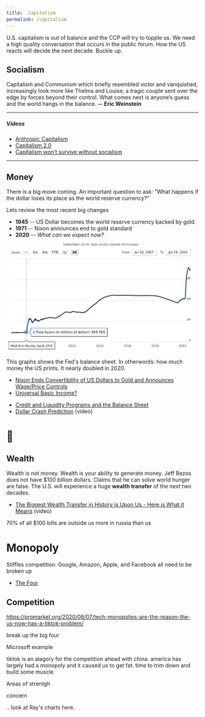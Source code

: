 ```yaml
---
title:  Capitalism
permalink: /capitalism
---
```


U.S. capitalism is out of balance and the CCP will try to topple us. We need a high quality conversation that occurs in the public forum. How the US reacts will decide the next decade. Buckle up.


## Socialism

Capitalism and Communism which briefly resembled victor and vanquished, increasingly look more like Thelma and Louise; a tragic couple sent over the edge by forces beyond their control. What comes next is anyone’s guess and the world hangs in the balance.  **-- Eric Weinstein**

---

##### Videos

- [Anthropic Capitalism](https://www.edge.org/response-detail/26756)
- [Capitalism 2.0](https://youtu.be/xzTmBnaiMdE) 
- [Capitalism won’t survive without socialism](https://www.vox.com/policy-and-politics/2017/7/25/15998002/eric-weinstein-capitalism-socialism-revolution)

---

## Money

There is a big move coming. An important question to ask: "What happens if the dollar loses its place as the world reserve currency?"

Lets review the most recent big changes

- **1945** -- US Dollar becomes the world reserve currency backed by gold.
- **1971** -- Nixon announces end to gold standard
- **2020** -- *What can we expect now?*

![Money Printer](/assets/images/money_printed.png)

This graphs shows the Fed's balance sheet. In otherwords: how much money the US prints. It nearly doubled in 2020.

- [Nixon Ends Convertibility of US Dollars to Gold and Announces Wage/Price Controls](https://www.federalreservehistory.org/essays/gold_convertibility_ends)
- [Universal Basic Income?](https://www.yang2020.com/blog/the-new-capitalism)
<!-- - Watch [Humans Need Not Apply](https://www.youtube.com/watch?v=7Pq-S557XQU) -->
- [Credit and Liquidity Programs and the Balance Sheet](https://www.federalreserve.gov/monetarypolicy/bst_recenttrends.htm)
- [Dollar Crash Prediction](https://www.youtube.com/watch?v=KYb9EyBd80o) (video)


# 💸 

## Wealth

Wealth is not money. Wealth is your ability to generate money. Jeff Bezos does not have $100 billion dollars. Claims that he can solve world hunger are false. The U.S. will experience a huge **wealth transfer** of the next two decades. 

<!-- The Youtube channel Economics Explained is fantastic. In this video we learn some stuff. 2/3  inherited business dont make inherited. this is 50% of US businesses A 2015 HSBC median inheritance payout survey found something interesting: Mean payout: 69k. Average 707k -->

<!-- > "Chaos is a ladder" -->

- [The Biggest Wealth Transfer in History is Upon Us - Here is What it Means](https://youtu.be/iNlBizfi-jM) (video)


<!-- - Laugh [r/LateStageCapitalism](https://www.reddit.com/r/LateStageCapitalism) -->

70% of all $100 bills are outside us more in russia than us


# Monopoly
Stiffles competition. Google, Amazon, Apple, and Facebook all need to be broken up

- [The Four](/)

## Competition

https://promarket.org/2020/08/07/tech-monopolies-are-the-reason-the-us-now-has-a-tiktok-problem/


break up the big four

Microsoft example

tiktok is an alagory for the competition ahead with china.
america has largely had a monopoly and it caused us to get fat. time to trim down and build some muscle


Areas of strentgh

concern

.. look at Ray's charts here.